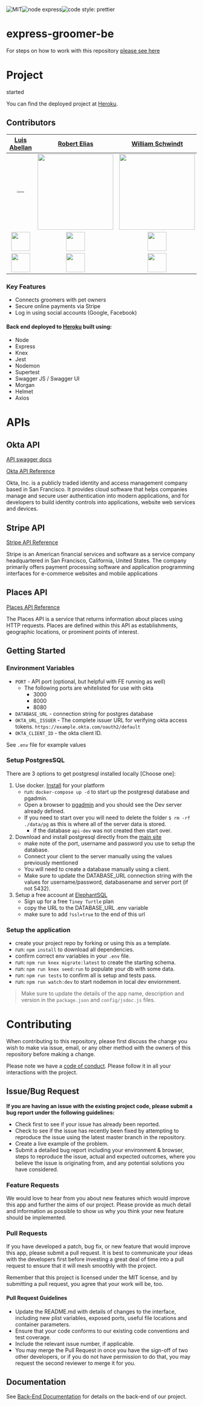 
![MIT](https://img.shields.io/packagist/l/doctrine/orm.svg)![node express](https://img.shields.io/node/v-lts/express)![code style: prettier](https://img.shields.io/badge/code_style-prettier-ff69b4.svg?style=flat-square)

# express-groomer-be

For steps on how to work with this repository [please see here](https://docs.labs.lambdaschool.com/labs-spa-starter/)


# Project

started


You can find the deployed project at [Heroku](https://labspt12-express-groomer-a-api.herokuapp.com).


## Contributors



|        [Luis Abellan](https://github.com/luisabellan)        |        [Robert Elias](https://github.com/RobertElias)        |    [William Schwindt](https://github.com/williamschwindt)    |          [Adella](https://github.com/scratchglory)           |       [Preston Middleton](https://github.com/Garuda27)       |
| :----------------------------------------------------------: | :----------------------------------------------------------: | :----------------------------------------------------------: | :----------------------------------------------------------: | :----------------------------------------------------------: |
| <img src="https://i.ibb.co/Cz4CXkY/photo.jpg" alt="photo" style="zoom: 33%;" /> | [<img src="https://www.dalesjewelers.com/wp-content/uploads/2018/10/placeholder-silhouette-male.png" width = "200" />](https://github.com/RobertElias) | [<img src="https://www.dalesjewelers.com/wp-content/uploads/2018/10/placeholder-silhouette-male.png" width = "200" />](https://github.com/williamschwindt) | [<img src="https://www.dalesjewelers.com/wp-content/uploads/2018/10/placeholder-silhouette-female.png" width = "200" />](https://github.com/scratchglory) | [<img src="https://www.dalesjewelers.com/wp-content/uploads/2018/10/placeholder-silhouette-male.png" width = "200" />](https://github.com/Garuda27) |
| [<img src="https://github.com/favicon.ico" width="50">](https://github.com/luisabellan) | [<img src="https://github.com/favicon.ico" width="50">](https://github.com/RobertElias) | [<img src="https://github.com/favicon.ico" width="50">](https://github.com/williamschwindt) | [<img src="https://github.com/favicon.ico" width="50">](https://github.com/scratchglory) | [<img src="https://github.com/favicon.ico" width="50">](https://github.com/Garuda27) |
| [<img src="https://static.licdn.com/sc/h/al2o9zrvru7aqj8e1x2rzsrca" width="50">](https://www.linkedin.com/in/luis-abellan-dev/) | [<img src="https://static.licdn.com/sc/h/al2o9zrvru7aqj8e1x2rzsrca" width="50">](https://www.linkedin.com/) | [<img src="https://static.licdn.com/sc/h/al2o9zrvru7aqj8e1x2rzsrca" width="50">](https://www.linkedin.com/) | [<img src="https://static.licdn.com/sc/h/al2o9zrvru7aqj8e1x2rzsrca" width="50">](https://www.linkedin.com/) | [<img src="https://static.licdn.com/sc/h/al2o9zrvru7aqj8e1x2rzsrca" width="50">](https://www.linkedin.com/) |

### Key Features

- Connects groomers with pet owners
- Secure online payments via Stripe
- Log in using social accounts (Google, Facebook)


#### Back end deployed to [Heroku](https://labspt12-express-groomer-a-api.herokuapp.com) built using:



- Node
- Express
- Knex
- Jest
- Nodemon
- Supertest
- Swagger JS / Swagger UI
- Morgan
- Helmet
- Axios

# APIs

## Okta API

[API swagger docs](https://app.swaggerhub.com/apis-docs/LabsPT12TeamA/Express_Groomer/1.0.0)

[Okta API Reference](https://developer.okta.com/docs/reference/)

Okta, Inc. is a publicly traded identity and access management company based in San Francisco. It provides cloud software that helps companies manage and secure user authentication into modern applications, and for developers to build identity controls into applications, website web services and devices. 

## Stripe API 

 [Stripe API Reference](https://stripe.com/docs/checkout/integration-builder)

Stripe is an American financial services and software as a service company headquartered in San Francisco, California, United States. The company primarily offers payment processing software and application programming interfaces for e-commerce websites and mobile applications

## Places API 

[Places API Reference](https://developers.google.com/places/web-service/overview)

The Places API is a service that returns information about places using HTTP requests. Places are defined within this API as establishments, geographic locations, or prominent points of interest.

## Getting Started

### Environment Variables

- `PORT` - API port (optional, but helpful with FE running as well)
  - The following ports are whitelisted for use with okta
    - 3000
    - 8000
    - 8080
- `DATABASE_URL` - connection string for postgres database
- `OKTA_URL_ISSUER` - The complete issuer URL for verifying okta access tokens. `https://example.okta.com/oauth2/default`
- `OKTA_CLIENT_ID` - the okta client ID.

See `.env` file for example values

### Setup PostgresSQL

There are 3 options to get postgresql installed locally [Choose one]:

1. Use docker. [Install](https://docs.docker.com/get-docker/) for your platform
    - run: `docker-compose up -d` to start up the postgresql database and pgadmin.
    - Open a browser to [pgadmin](http://localhost:5050/) and you should see the Dev server already defined.
    - If you need to start over you will need to delete the folder `$ rm -rf ./data/pg` as this is where all of the server data is stored.
      - if the database `api-dev` was not created then start over.
2. Download and install postgresql directly from the [main site](https://www.postgresql.org/download/)
    - make note of the port, username and password you use to setup the database.
    - Connect your client to the server manually using the values previously mentioned
    - You will need to create a database manually using a client.
    - Make sure to update the DATABASE_URL connection string with the values for username/password, databasename and server port (if not 5432).
3. Setup a free account at [ElephantSQL](https://www.elephantsql.com/plans.html)
    - Sign up for a free `Tiney Turtle` plan
    - copy the URL to the DATABASE_URL .env variable
    - make sure to add `?ssl=true` to the end of this url

### Setup the application

- create your project repo by forking or using this as a template.
- run: `npm install` to download all dependencies.
- confirm correct env variables in your `.env` file.
- run: `npm run knex migrate:latest` to create the starting schema.
- run: `npm run knex seed:run` to populate your db with some data.
- run: `npm run tests` to confirm all is setup and tests pass.
- run: `npm run watch:dev` to start nodemon in local dev enviornment.

> Make sure to update the details of the app name, description and version in
> the `package.json` and `config/jsdoc.js` files.

# Contributing

When contributing to this repository, please first discuss the change you wish to make via issue, email, or any other method with the owners of this repository before making a change.

Please note we have a [code of conduct](./CODE_OF_CONDUCT.md). Please follow it in all your interactions with the project.

## Issue/Bug Request

**If you are having an issue with the existing project code, please submit a bug report under the following guidelines:**

- Check first to see if your issue has already been reported.
- Check to see if the issue has recently been fixed by attempting to reproduce the issue using the latest master branch in the repository.
- Create a live example of the problem.
- Submit a detailed bug report including your environment & browser, steps to reproduce the issue, actual and expected outcomes, where you believe the issue is originating from, and any potential solutions you have considered.

### Feature Requests

We would love to hear from you about new features which would improve this app and further the aims of our project. Please provide as much detail and information as possible to show us why you think your new feature should be implemented.

### Pull Requests

If you have developed a patch, bug fix, or new feature that would improve this app, please submit a pull request. It is best to communicate your ideas with the developers first before investing a great deal of time into a pull request to ensure that it will mesh smoothly with the project.

Remember that this project is licensed under the MIT license, and by submitting a pull request, you agree that your work will be, too.

#### Pull Request Guidelines

- Update the README.md with details of changes to the interface, including new plist variables, exposed ports, useful file locations and container parameters.
- Ensure that your code conforms to our existing code conventions and test coverage.
- Include the relevant issue number, if applicable.
- You may merge the Pull Request in once you have the sign-off of two other developers, or if you do not have permission to do that, you may request the second reviewer to merge it for you.

## Documentation

See [Back-End Documentation](https://app.swaggerhub.com/apis-docs/LabsPT12TeamA/Express_Groomer/1.0.0) for details on the back-end of our project.
